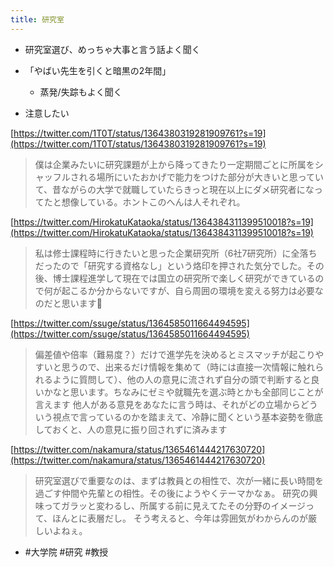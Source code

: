 ```yaml
---
title: 研究室
---
```


* 研究室選び、めっちゃ大事と言う話よく聞く

* 「やばい先生を引くと暗黒の2年間」
  
  * 蒸発/失踪もよく聞く
* 注意したい

[https://twitter.com/1T0T/status/1364380319281909761?s=19](https://twitter.com/1T0T/status/1364380319281909761?s=19)

 > 
 > 僕は企業みたいに研究課題が上から降ってきたり一定期間ごとに所属をシャッフルされる場所にいたおかげで能力をつけた部分が大きいと思っていて、昔ながらの大学で就職していたらきっと現在以上にダメ研究者になってたと想像している。ホントこのへんは人それぞれ。

[https://twitter.com/HirokatuKataoka/status/1364384311399510018?s=19](https://twitter.com/HirokatuKataoka/status/1364384311399510018?s=19)

 > 
 > 私は修士課程時に行きたいと思った企業研究所（6社7研究所）に全落ちだったので「研究する資格なし」という烙印を押された気分でした。その後、博士課程進学して現在では国立の研究所で楽しく研究ができているので何が起こるか分からないですが、自ら周囲の環境を変える努力は必要なのだと思います🤔

[https://twitter.com/ssuge/status/1364585011664494595](https://twitter.com/ssuge/status/1364585011664494595)

 > 
 > 偏差値や倍率（難易度？）だけで進学先を決めるとミスマッチが起こりやすいと思うので、出来るだけ情報を集めて（時には直接一次情報に触れられるように質問して）、他の人の意見に流されず自分の頭で判断すると良いかなと思います。ちなみにゼミや就職先を選ぶ時とかも全部同じことが言えます
 > 他人がある意見をあなたに言う時は、それがどの立場からどういう視点で言っているのかを踏まえて、冷静に聞くという基本姿勢を徹底しておくと、人の意見に振り回されずに済みます

[https://twitter.com/nakamura/status/1365461444217630720](https://twitter.com/nakamura/status/1365461444217630720)

 > 
 > 研究室選びで重要なのは、まずは教員との相性で、次が一緒に長い時間を過ごす仲間や先輩との相性。その後にようやくテーマかなぁ。
 > 研究の興味ってガラッと変わるし、所属する前に見えてたその分野のイメージって、ほんとに表層だし。
 > そう考えると、今年は雰囲気がわからんのが厳しいよねぇ。

* \#大学院 #研究 #教授
